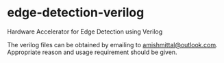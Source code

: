 # edge-detection-verilog
Hardware Accelerator for Edge Detection using Verilog

The verilog files can be obtained by emailing to amishmittal@outlook.com. Appropriate reason and usage requirement should be given.
